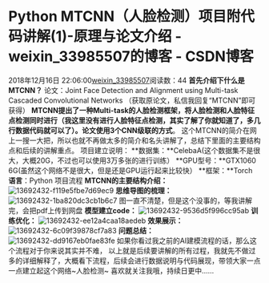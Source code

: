 # Python MTCNN（人脸检测）项目附代码讲解(1)-原理与论文介绍 - weixin_33985507的博客 - CSDN博客
2018年12月16日 22:06:00[weixin_33985507](https://me.csdn.net/weixin_33985507)阅读数：44
**首先介绍下什么是MTCNN？**
论文：Joint Face Detection and Alignment using Multi-task Cascaded Convolutional Networks （获取原论文，私信我回复“MTCNN”即可获得）
**MTCNN提出了一种Multi-task的人脸检测框架，将人脸检测和人脸特征点检测同时进行（我这里没有进行人脸特征点检测，其实了解了你就知道了，多几行数据代码就可以了）。论文使用3个CNN级联的方式**。
这个MTCNN的简介在网上一搜一大把，所以也就不再做太多的简介和名头讲解了，总结下里面的主要结构点和后续的讲解重点。
项目建立说明：
**数据集：**CelebaA(这个数据集不是很大，大概20G，不过也可以使用3万多张的进行训练）
**GPU型号：**GTX1060 6G(虽然这个网络不是很大，但是还是GPU运行起来比较快）
**框架：**Torch
**语言**：Python
项目流程
**MTCNN的主要结构介绍：**
![13692432-f119e5fbe7d69ec9](https://upload-images.jianshu.io/upload_images/13692432-f119e5fbe7d69ec9)
**思维导图的梳理：**
![13692432-1ba820dc3cb1b6c7](https://upload-images.jianshu.io/upload_images/13692432-1ba820dc3cb1b6c7)
图一直不清楚，但是这个没事的，等我讲解完，会把pdf上传到网盘
**模型建立code：**
![13692432-9536d5f996cc95ab](https://upload-images.jianshu.io/upload_images/13692432-9536d5f996cc95ab)
**训练优化：**
![13692432-ee12a4caa18aedeb](https://upload-images.jianshu.io/upload_images/13692432-ee12a4caa18aedeb)
**效果展示：**
![13692432-6c09f39878cf7a83](https://upload-images.jianshu.io/upload_images/13692432-6c09f39878cf7a83)
**问题总结：**
![13692432-dd9167eb0fae83fe](https://upload-images.jianshu.io/upload_images/13692432-dd9167eb0fae83fe)
如果你看过我之前的AI建模流程的话，那么这个流程对于你来说其实并不难，
以上就是后续要讲解的所有过程，我就先不做过多的详细解释了，大概看下流程，后续会进行数据说明与代码展现，带领大家一点一点建立起这个网络~人脸检测~
喜欢就关注我哦，持续日更中……
